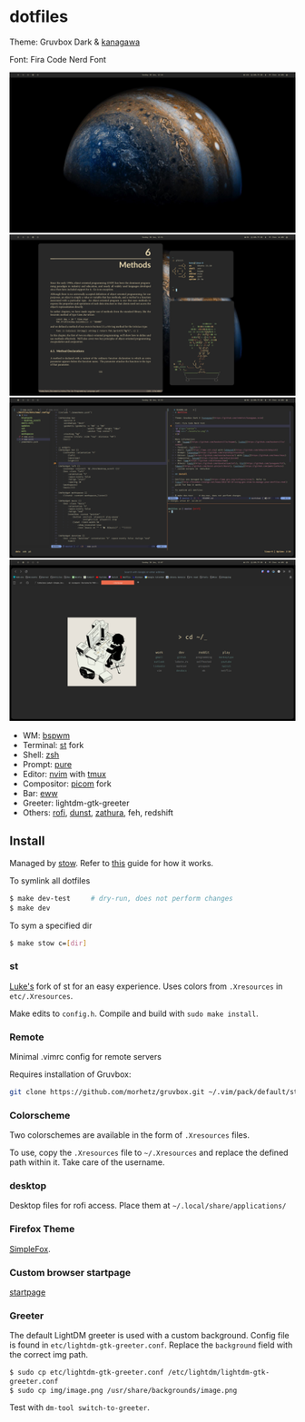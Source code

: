 # dotfiles

Theme: Gruvbox Dark & [kanagawa](https://github.com/rebelot/kanagawa.nvim)

Font: Fira Code Nerd Font

<p align="center">
	<img src="./assets/ss-plain.png"/>
	<img src="./assets/ss-fetch.png"/>
	<img src="./assets/ss-nvim.png"/>
	<img src="./assets/ss-firefox.png"/>
</p>

- WM: [bspwm](https://github.com/baskerville/bspwm)
- Terminal: [st](#st) fork
- Shell: [zsh](https://www.zsh.org)
- Prompt: [pure](https://github.com/sindresorhus/pure)
- Editor: [nvim](https://github.com/neovim/neovim/) with [tmux](https://github.com/tmux/tmux)
- Compositor: [picom](https://github.com/yshui/picom) fork
- Bar: [eww](https://github.com/elkowar/eww)
- Greeter: lightdm-gtk-greeter
- Others: [rofi](https://github.com/davatorium/rofi), [dunst](https://github.com/dunst-project/dunst), [zathura](https://github.com/pwmt/zathura), feh, redshift

## Install

Managed by [stow](https://www.gnu.org/software/stow/). Refer to
[this](http://brandon.invergo.net/news/2012-05-26-using-gnu-stow-to-manage-your-dotfiles.html)
guide for how it works.

To symlink all dotfiles

```bash
$ make dev-test     # dry-run, does not perform changes
$ make dev
```

To sym a specified dir

```bash
$ make stow c=[dir]
```

### st
[Luke's](https://github.com/LukeSmithxyz/st) fork of st for an easy experience. Uses colors from `.Xresources` in `etc/.Xresources`.

Make edits to `config.h`. Compile and build with `sudo make install`.

### Remote
Minimal .vimrc config for remote servers

Requires installation of Gruvbox:

```bash
git clone https://github.com/morhetz/gruvbox.git ~/.vim/pack/default/start/gruvbox
```

### Colorscheme
Two colorschemes are available in the form of `.Xresources` files.

To use, copy the `.Xresources` file to `~/.Xresources` and replace the
defined path within it. Take care of the username.

### desktop
Desktop files for rofi access. Place them at `~/.local/share/applications/`

### Firefox Theme
[SimpleFox](https://github.com/migueravila/SimpleFox).

### Custom browser startpage
[startpage](https://github.com/kennethcheo/startpage)

### Greeter
The default LightDM greeter is used with a custom background. Config file is
found in `etc/lightdm-gtk-greeter.conf`. Replace the `background` field with the
correct img path.

```
$ sudo cp etc/lightdm-gtk-greeter.conf /etc/lightdm/lightdm-gtk-greeter.conf
$ sudo cp img/image.png /usr/share/backgrounds/image.png
```

Test with `dm-tool switch-to-greeter`.
